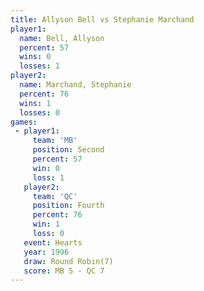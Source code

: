 ```yaml
---
title: Allyson Bell vs Stephanie Marchand
player1:                   
  name: Bell, Allyson      
  percent: 57              
  wins: 0                  
  losses: 1                
player2:                   
  name: Marchand, Stephanie
  percent: 76              
  wins: 1                  
  losses: 0                
games:
 - player1:          
     team: 'MB'      
     position: Second
     percent: 57     
     win: 0          
     loss: 1         
   player2:          
     team: 'QC'      
     position: Fourth
     percent: 76     
     win: 1          
     loss: 0         
   event: Hearts       
   year: 1996          
   draw: Round Robin(7)
   score: MB 5 - QC 7  
---
```

